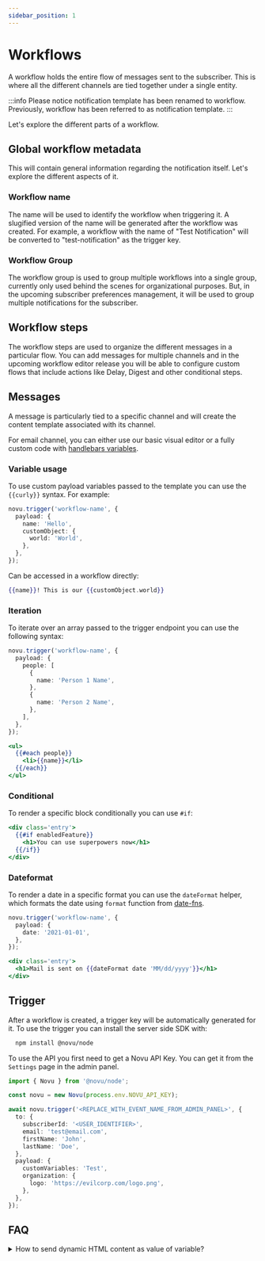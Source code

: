 ```yaml
---
sidebar_position: 1
---
```


# Workflows

A workflow holds the entire flow of messages sent to the subscriber. This is where all the different channels are tied together under a single entity.

:::info
Please notice notification template has been renamed to workflow. Previously, workflow has been referred to as notification template.
:::

Let's explore the different parts of a workflow.

## Global workflow metadata

This will contain general information regarding the notification itself. Let's explore the different aspects of it.

### Workflow name

The name will be used to identify the workflow when triggering it. A slugified version of the name will be generated after the workflow was created. For example, a workflow with the name of "Test Notification" will be converted to "test-notification" as the trigger key.

### Workflow Group

The workflow group is used to group multiple workflows into a single group, currently only used behind the scenes for organizational purposes. But, in the upcoming subscriber preferences management, it will be used to group multiple notifications for the subscriber.

## Workflow steps

The workflow steps are used to organize the different messages in a particular flow. You can add messages for multiple channels and in the upcoming workflow editor release you will be able to configure custom flows that include actions like Delay, Digest and other conditional steps.

## Messages

A message is particularly tied to a specific channel and will create the content template associated with its channel.

For email channel, you can either use our basic visual editor or a fully custom code with [handlebars variables](https://handlebarsjs.com/guide/).

### Variable usage

To use custom payload variables passed to the template you can use the `{{curly}}` syntax. For example:

```typescript
novu.trigger('workflow-name', {
  payload: {
    name: 'Hello',
    customObject: {
      world: 'World',
    },
  },
});
```

Can be accessed in a workflow directly:

```handlebars
{{name}}! This is our {{customObject.world}}
```

### Iteration

To iterate over an array passed to the trigger endpoint you can use the following syntax:

```typescript
novu.trigger('workflow-name', {
  payload: {
    people: [
      {
        name: 'Person 1 Name',
      },
      {
        name: 'Person 2 Name',
      },
    ],
  },
});
```

```handlebars
<ul>
  {{#each people}}
    <li>{{name}}</li>
  {{/each}}
</ul>
```

### Conditional

To render a specific block conditionally you can use `#if`:

```handlebars
<div class='entry'>
  {{#if enabledFeature}}
    <h1>You can use superpowers now</h1>
  {{/if}}
</div>
```

### Dateformat

To render a date in a specific format you can use the `dateFormat` helper, which formats the date using `format` function from [date-fns](https://date-fns.org).

```typescript
novu.trigger('workflow-name', {
  payload: {
    date: '2021-01-01',
  },
});
```

```handlebars
<div class='entry'>
  <h1>Mail is sent on {{dateFormat date 'MM/dd/yyyy'}}</h1>
</div>
```

## Trigger

After a workflow is created, a trigger key will be automatically generated for it. To use the trigger you can install the server side SDK with:

```bash
  npm install @novu/node
```

To use the API you first need to get a Novu API Key. You can get it from the `Settings` page in the admin panel.

```typescript
import { Novu } from '@novu/node';

const novu = new Novu(process.env.NOVU_API_KEY);

await novu.trigger('<REPLACE_WITH_EVENT_NAME_FROM_ADMIN_PANEL>', {
  to: {
    subscriberId: '<USER_IDENTIFIER>',
    email: 'test@email.com',
    firstName: 'John',
    lastName: 'Doe',
  },
  payload: {
    customVariables: 'Test',
    organization: {
      logo: 'https://evilcorp.com/logo.png',
    },
  },
});
```

## FAQ

<details>
 <summary>How to send dynamic HTML content as value of variable?</summary>
 Use triple curly braces variable like <code>&#123;&#123;&#123;htmlVariable&#125;&#125;&#125;</code> .
</details>
